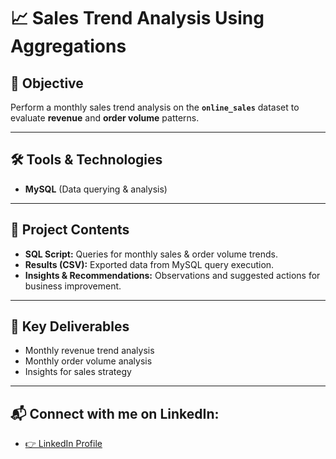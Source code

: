 # 📈 Sales Trend Analysis Using Aggregations

## 🎯 Objective
Perform a monthly sales trend analysis on the **`online_sales`** dataset to evaluate **revenue** and **order volume** patterns.

---

## 🛠 Tools & Technologies
- **MySQL** (Data querying & analysis)  

---

## 📂 Project Contents
- **SQL Script:** Queries for monthly sales & order volume trends.
- **Results (CSV):** Exported data from MySQL query execution.  
- **Insights & Recommendations:** Observations and suggested actions for business improvement.

---

## 📌 Key Deliverables
- Monthly revenue trend analysis
- Monthly order volume analysis  
- Insights for sales strategy

---

## 📬 Connect with me on LinkedIn:
- <a href="https://www.linkedin.com/in/geetha-venkatesan2205/">👉 LinkedIn Profile</a>
